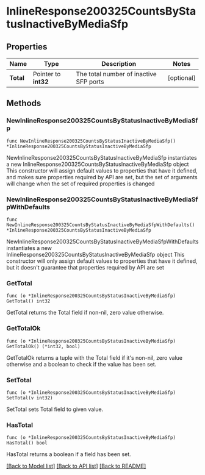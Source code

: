 # InlineResponse200325CountsByStatusInactiveByMediaSfp

## Properties

Name | Type | Description | Notes
------------ | ------------- | ------------- | -------------
**Total** | Pointer to **int32** | The total number of inactive SFP ports | [optional] 

## Methods

### NewInlineResponse200325CountsByStatusInactiveByMediaSfp

`func NewInlineResponse200325CountsByStatusInactiveByMediaSfp() *InlineResponse200325CountsByStatusInactiveByMediaSfp`

NewInlineResponse200325CountsByStatusInactiveByMediaSfp instantiates a new InlineResponse200325CountsByStatusInactiveByMediaSfp object
This constructor will assign default values to properties that have it defined,
and makes sure properties required by API are set, but the set of arguments
will change when the set of required properties is changed

### NewInlineResponse200325CountsByStatusInactiveByMediaSfpWithDefaults

`func NewInlineResponse200325CountsByStatusInactiveByMediaSfpWithDefaults() *InlineResponse200325CountsByStatusInactiveByMediaSfp`

NewInlineResponse200325CountsByStatusInactiveByMediaSfpWithDefaults instantiates a new InlineResponse200325CountsByStatusInactiveByMediaSfp object
This constructor will only assign default values to properties that have it defined,
but it doesn't guarantee that properties required by API are set

### GetTotal

`func (o *InlineResponse200325CountsByStatusInactiveByMediaSfp) GetTotal() int32`

GetTotal returns the Total field if non-nil, zero value otherwise.

### GetTotalOk

`func (o *InlineResponse200325CountsByStatusInactiveByMediaSfp) GetTotalOk() (*int32, bool)`

GetTotalOk returns a tuple with the Total field if it's non-nil, zero value otherwise
and a boolean to check if the value has been set.

### SetTotal

`func (o *InlineResponse200325CountsByStatusInactiveByMediaSfp) SetTotal(v int32)`

SetTotal sets Total field to given value.

### HasTotal

`func (o *InlineResponse200325CountsByStatusInactiveByMediaSfp) HasTotal() bool`

HasTotal returns a boolean if a field has been set.


[[Back to Model list]](../README.md#documentation-for-models) [[Back to API list]](../README.md#documentation-for-api-endpoints) [[Back to README]](../README.md)


